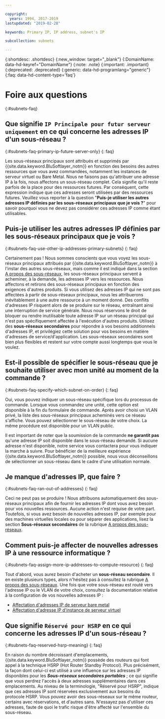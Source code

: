 ```yaml
---

copyright:
  years: 1994, 2017-2019
lastupdated: "2019-02-28"

keywords: Primary IP, IP address, subnet's IP

subcollection: subnets

---
```


{:shortdesc: .shortdesc}
{:new_window: target="_blank"}
{:DomainName: data-hd-keyref="DomainName"}
{:note: .note}
{:important: .important}
{:deprecated: .deprecated}
{:generic: data-hd-programlang="generic"}
{:faq: data-hd-content-type='faq'}

# Foire aux questions
{:#subnets-faq}

## Que signifie `IP Principale pour futur serveur uniquement` en ce qui concerne les adresses IP d'un sous-réseau ?
{:#subnets-faq-primary-ip-future-server-only}
{: faq}

Les sous-réseaux principaux sont attribués et supprimés par {{site.data.keyword.BluSoftlayer_notm}} en fonction des besoins des autres ressources que vous avez commandées, notamment les instances de serveur virtuel ou Bare Metal. Nous ne faisons pas qu'attribuer une adresse IP à la fois, nous affectons un sous-réseau complet. Cela signifie qu'il reste parfois de la place pour des ressources futures. Par conséquent, cette expression indique que ces adresses seront utilisées par des ressources futures. Veuillez vous reporter à la question "**Puis-je utiliser les autres adresses IP définies par les sous-réseaux principaux que je vois ?**" pour savoir pourquoi vous ne devez pas considérer ces adresses IP comme étant utilisables. 


## Puis-je utiliser les autres adresses IP définies par les sous-réseaux principaux que je vois ?
{:#subnets-faq-use-other-ip-addresses-primary-subnets}
{: faq}

Certainement pas ! Nous sommes conscients que vous voyez les sous-réseaux principaux attribués par {{site.data.keyword.BluSoftlayer_notm}} à l'instar des autres sous-réseaux, mais comme il est indiqué dans la section [A propos des sous-réseaux](/docs/infrastructure/subnets?topic=subnets-about-subnets-and-ips), les sous-réseaux principaux servent à acheminer, à la demande, les adresses IP vers les ressources. Nous affectons et retirons des sous-réseaux principaux en fonction des exigences d'autres produits. Si vous utilisez des adresses IP qui ne sont pas affectées à partir de sous-réseaux principaux, nous les attribuerons inévitablement à une autre ressource à un moment donné. Des conflits d'adresses IP risquent alors de se produire sur le réseau, entraînant ainsi une interruption de service générale. Nous nous réservons le droit de bloquer ou rendre inutilisable toute adresse IP sur un réseau principal qui n'est pas spécifiquement affectée à l'exécution d'autres produits. Utilisez des **sous-réseaux secondaires** pour répondre à vos besoins additionnels d'adresses IP, et privilégiez cette solution pour vos besoins en matière d'adresses de service/d'application. Les sous-réseaux secondaires sont bien plus flexibles et restent sur votre compte aussi longtemps que vous le voulez.


## Est-il possible de spécifier le sous-réseau que je souhaite utiliser avec mon unité au moment de la commande ?
{:#subnets-faq-specify-which-subnet-on-order}
{: faq}

Oui, vous pouvez indiquer un sous-réseau spécifique lors du processus de commande. Lorsque vous commandez une unité, cette option est disponible à la fin du formulaire de commande. Après avoir choisi un VLAN privé, la liste des sous-réseaux principaux acheminés vers ce réseau s'affiche. Vous pouvez sélectionner le sous-réseau de votre choix. La même procédure est disponible pour un VLAN public. 

Il est important de noter que la soumission de la commande **ne garantit pas** qu'une adresse IP soit disponible dans le sous-réseau demandé. Si aucune adresse n'est disponible, notre service vous contactera pour vous indiquer la marche à suivre. Pour bénéficier de la meilleure expérience {{site.data.keyword.BluSoftlayer_notm}} possible, nous vous déconseillons de sélectionner un sous-réseau dans le cadre d'une utilisation normale.


## Je manque d'adresses IP, que faire ?
{:#subnets-faq-ran-out-of-addresses}
{: faq}

Ceci ne peut pas se produire ! Nous attribuons automatiquement des sous-réseaux principaux afin de fournir les adresses IP dont vous avez besoin pour vos nouvelles ressources. Aucune action n'est requise de votre part. Toutefois, si vous avez besoin de nouvelles adresses IP, par exemple pour des machines virtuelles locales ou pour séparer des applications, lisez la section **Sous-réseaux secondaires** de la rubrique [A propos des sous-réseaux](/docs/infrastructure/subnets?topic=subnets-about-subnets-and-ips).


## Comment puis-je affecter de nouvelles adresses IP à une ressource informatique ?
{:#subnets-faq-assign-more-ip-addresses-to-compute-resource}
{: faq}

Tout d'abord, vous aurez besoin d'acheter un **sous-réseau secondaire**. Il en existe plusieurs types, alors n'hésitez pas à consultez la rubrique [A propos des sous-réseaux](/docs/infrastructure/subnets?topic=subnets-about-subnets-and-ips). Une fois que votre sous-réseau est routé vers l'adresse IP ou le VLAN de votre choix, consultez la documentation relative à la configuration de vos nouvelles adresses IP :

  * [Affectation d'adresses IP de serveur bare metal](/docs/bare-metal?topic=bare-metal-assigning-server-ip-addresses)
  * [Affectation d'adresse IP d'instance de serveur virtuel](/docs/vsi?topic=virtual-servers-assigning-server-ip-addresses)


## Que signifie `Réservé pour HSRP` en ce qui concerne les adresses IP d'un sous-réseau ?
{:#subnets-faq-reserved-hsrp-meaning}
{: faq}

En raison du nombre décroissant d'emplacements, {{site.data.keyword.BluSoftlayer_notm}} possède des routeurs qui font appel à la technique HSRP (Hot Router Standby Protocol). Plus précisément, la façon dont celui-ci est utilisé a une influence sur les adresses IP disponibles pour les ***Sous-réseaux secondaires portables*** ; ce qui signifie que vous perdrez l'accès à deux adresses supplémentaires dans ces emplacements. Au niveau de la terminologie, "Réservé pour HSRP", indique que ces adresses IP sont réservées exclusivement aux besoins du protocole HSRP. Vous pouvez avoir des sous-réseaux sur le même routeur, certains avec réservations, et d'autres sans. N'essayez pas d'utiliser ces adresses, faute de quoi le trafic risque d'être affecté sur l'ensemble du sous-réseau.

